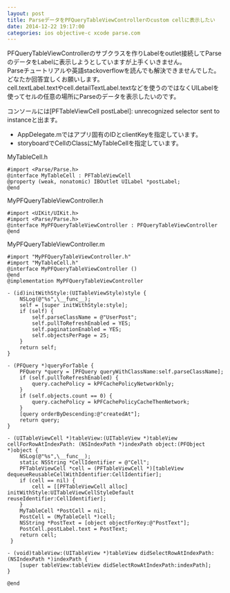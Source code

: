```yaml
---
layout: post
title: ParseデータをPFQueryTableViewControllerのcustom cellに表示したい
date: 2014-12-22 19:17:00
categories: ios objective-c xcode parse.com
---
```

<!-- {% raw %} -->
<p>PFQueryTableViewControllerのサブクラスを作りLabelをoutlet接続してParseのデータをLabelに表示しようとしていますが上手くいきません。<br>
Parseチュートリアルや英語stackoverflowを読んでも解決できませんでした。<br>
どなたか回答宜しくお願いします。<br>
cell.textLabel.textやcell.detailTextLabel.textなどを使うのではなくUILabelを使ってセルの任意の場所にParseのデータを表示したいのです。</p>

<p>コンソールには[PFTableViewCell postLabel]: unrecognized selector sent to instanceと出ます。</p>

<ul>
<li>AppDelegate.mではアプリ固有のIDとclientKeyを指定しています。  </li>
<li>storyboardでCellのClassにMyTableCellを指定しています。  </li>
</ul>

<p>MyTableCell.h  </p>

<pre><code>#import &lt;Parse/Parse.h&gt;
@interface MyTableCell : PFTableViewCell
@property (weak, nonatomic) IBOutlet UILabel *postLabel;
@end
</code></pre>

<p>MyPFQueryTableViewController.h  </p>

<pre><code>#import &lt;UIKit/UIKit.h&gt;
#import &lt;Parse/Parse.h&gt;
@interface MyPFQueryTableViewController : PFQueryTableViewController
@end
</code></pre>

<p>MyPFQueryTableViewController.m  </p>

<pre><code>#import "MyPFQueryTableViewController.h"  
#import "MyTableCell.h"  
@interface MyPFQueryTableViewController ()  
@end  
@implementation MyPFQueryTableViewController

- (id)initWithStyle:(UITableViewStyle)style {   
    NSLog(@"%s",\__func__);  
    self = [super initWithStyle:style];  
    if (self) {  
        self.parseClassName = @"UserPost";  
        self.pullToRefreshEnabled = YES;  
        self.paginationEnabled = YES;  
        self.objectsPerPage = 25;  
    }  
    return self;  
}

- (PFQuery *)queryForTable {  
    PFQuery *query = [PFQuery queryWithClassName:self.parseClassName];  
    if (self.pullToRefreshEnabled) {  
        query.cachePolicy = kPFCachePolicyNetworkOnly;  
    }  
    if (self.objects.count == 0) {  
        query.cachePolicy = kPFCachePolicyCacheThenNetwork;  
    }  
    [query orderByDescending:@"createdAt"];  
    return query;  
}

- (UITableViewCell *)tableView:(UITableView *)tableView cellForRowAtIndexPath: (NSIndexPath *)indexPath object:(PFObject *)object {  
    NSLog(@"%s",\__func__);  
    static NSString *CellIdentifier = @"Cell";  
    PFTableViewCell *cell = (PFTableViewCell *)[tableView dequeueReusableCellWithIdentifier:CellIdentifier];  
    if (cell == nil) {  
        cell = [[PFTableViewCell alloc] initWithStyle:UITableViewCellStyleDefault reuseIdentifier:CellIdentifier];  
    }  
    MyTableCell *PostCell = nil;  
    PostCell = (MyTableCell *)cell;  
    NSString *PostText = [object objectForKey:@"PostText"];   
    PostCell.postLabel.text = PostText;  
    return cell;  
 }

- (void)tableView:(UITableView *)tableView didSelectRowAtIndexPath:(NSIndexPath *)indexPath {  
    [super tableView:tableView didSelectRowAtIndexPath:indexPath];  
}  

@end
</code></pre>
<!-- {% endraw %} -->
